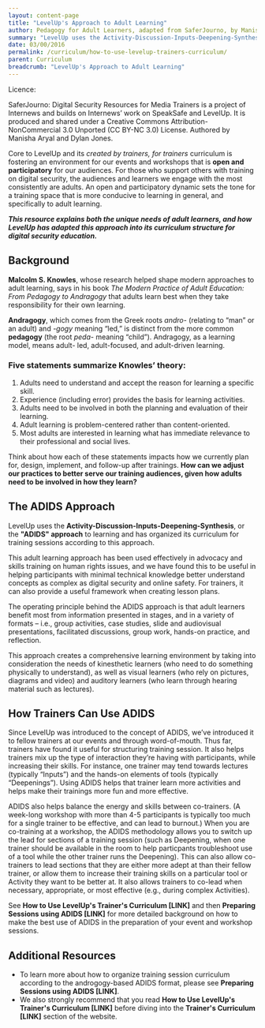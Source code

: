```yaml
---
layout: content-page
title: "LevelUp's Approach to Adult Learning"
author: Pedagogy for Adult Learners, adapted from SaferJourno, by Manisha Aryal and DJ.
summary: "LevelUp uses the Activity-Discussion-Inputs-Deepening-Synthesis, or the ADIDS approach to learning and has organized its curriculum for training sessions according to this approach - where does this approach come from, and why was it chosen?"
date: 03/00/2016
permalink: /curriculum/how-to-use-levelup-trainers-curriculum/
parent: Curriculum
breadcrumb: "LevelUp's Approach to Adult Learning"
---
```

Licence:

SaferJourno: Digital Security Resources for Media Trainers is a project of Internews and builds on Internews’ work on SpeakSafe and LevelUp. It is produced and shared under a Creative Commons Attribution-NonCommercial 3.0 Unported (CC BY-NC 3.0) License. Authored by Manisha Aryal and Dylan Jones.

Core to LevelUp and its *created by trainers, for trainers* curriculum is fostering an environment for our events and workshops that is **open and participatory** for our audiences. For those who support others with training on digital security, the audiences and learners we engage with the most consistently are adults. An open and participatory dynamic sets the tone for a training space that is more conducive to learning in general, and specifically to adult learning.

***This resource explains both the unique needs of adult learners, and how LevelUp has adapted this approach into its curriculum structure for digital security education.***

## Background ##
**Malcolm S. Knowles**, whose research helped shape modern approaches to adult learning, says in his book *The Modern Practice of Adult Education: From Pedagogy to Andragogy* that adults learn best when they take responsibility for their own learning.

**Andragogy**, which comes from the Greek roots *andro-* (relating to “man” or an adult) and *-gogy* meaning “led,” is distinct from the more common **pedagogy** (the root *peda-* meaning “child”). Andragogy, as a learning model, means adult- led, adult-focused, and adult-driven learning.

### Five statements summarize Knowles’ theory: ###

1. Adults need to understand and accept the reason for learning a specific skill.
2. Experience (including error) provides the basis for learning activities.
3. Adults need to be involved in both the planning and evaluation of their learning.
4. Adult learning is problem-centered rather than content-oriented.
5. Most adults are interested in learning what has immediate relevance to their professional and social lives.

Think about how each of these statements impacts how we currently plan for, design, implement, and follow-up after trainings. **How can we adjust our practices to better serve our training audiences, given how adults need to be involved in how they learn?**

## The ADIDS Approach ##

LevelUp uses the **Activity-Discussion-Inputs-Deepening-Synthesis**, or the **"ADIDS" approach** to learning and has organized its curriculum for training sessions according to this approach.

This adult learning approach has been used effectively in advocacy and skills training on human rights issues, and we have found this to be useful in helping participants with minimal technical knowledge better understand concepts as complex as digital security and online safety. For trainers, it can also provide a useful framework when creating lesson plans.

The operating principle behind the ADIDS approach is that adult learners benefit most from information presented in stages, and in a variety of formats – i.e., group activities, case studies, slide and audiovisual presentations, facilitated discussions, group work, hands-on practice, and reflection.

This approach creates a comprehensive learning environment by taking into consideration the needs of kinesthetic learners (who need to do something physically to understand), as well as visual learners (who rely on pictures, diagrams and video) and auditory learners (who learn through hearing material such as lectures).

## How Trainers Can Use ADIDS ##

Since LevelUp was introduced to the concept of ADIDS, we’ve introduced it to fellow trainers at our events and through word-of-mouth. Thus far, trainers have found it useful for structuring training session. It also helps trainers mix up the type of interaction they’re having with participants, while increasing their skills. For instance, one trainer may tend towards lectures (typically “Inputs”) and the hands-on elements of tools (typically “Deepenings”). Using ADIDS helps that trainer learn more activities and helps make their trainings more fun and more effective.

ADIDS also helps balance the energy and skills between co-trainers. (A week-long workshop with more than 4-5 participants is typically too much for a single trainer to be effective, and can lead to burnout.) When you are co-training at a workshop, the ADIDS methodology allows you to switch up the lead for sections of a training session (such as Deepening, when one trainer should be available in the room to help particpants troubleshoot use of a tool while the other trainer runs the Deepening). This can also allow co-trainers to lead sections that they are either more adept at than their fellow trainer, or allow them to increase their training skills on a particular tool or Activity they want to be better at. It also allows trainers to co-lead when necessary, appropriate, or most effective (e.g., during complex Activities).

See **How to Use LevelUp's Trainer's Curriculum [LINK]** and then **Preparing Sessions using ADIDS [LINK]** for more detailed background on how to make the best use of ADIDS in the preparation of your event and workshop sessions.

## Additional Resources ##


- To learn more about how to organize training session curriculum according to the androgogy-based ADIDS format, please see **Preparing Sessions using ADIDS [LINK]**.
- We also strongly recommend that you read **How to Use LevelUp's Trainer's Curriculum [LINK]** before diving into the **Trainer's Curriculum [LINK]** section of the website.
